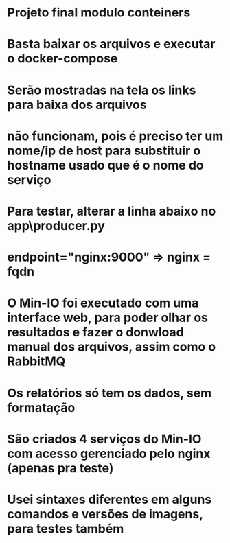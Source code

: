 # Projeto final modulo conteiners

# Basta baixar os arquivos e executar o docker-compose
# Serão mostradas na tela os links para baixa dos arquivos
# não funcionam, pois é preciso ter um nome/ip de host para substituir o hostname usado que é o nome do serviço
# Para testar, alterar a linha abaixo no app\producer.py
# endpoint="nginx:9000" => nginx = fqdn
# O Min-IO foi executado com uma interface web, para poder olhar os resultados e fazer o donwload manual dos arquivos, assim como o RabbitMQ
# Os relatórios só tem os dados, sem formatação
# São criados 4 serviços do Min-IO com acesso gerenciado pelo nginx (apenas pra teste)
# Usei sintaxes diferentes em alguns comandos e versões de imagens, para testes também
